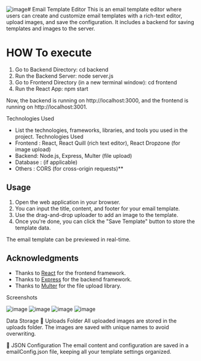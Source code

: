 ![image](https://github.com/user-attachments/assets/c1cd8a5d-ca8c-4b4e-94fa-02d761231c0c)# Email Template Editor
This is an email template editor where users can create and customize email templates with a rich-text editor, upload images, and save the configuration. It includes a backend for saving templates and images to the server.

# HOW To execute 
1. Go to Backend Directory:  cd backend
2. Run the Backend Server: node server.js
3. Go to Frontend Directory (in a new terminal window): cd frontend
4. Run the React App: npm start

Now, the backend is running on http://localhost:3000, and the frontend is running on http://localhost:3001.


Technologies Used
- List the technologies, frameworks, libraries, and tools you used in the project.
Technologies Used
- Frontend : React, React Quill (rich text editor), React Dropzone (for image upload)
- Backend: Node.js, Express, Multer (file upload)
- Database : (if applicable)
- Others : CORS (for cross-origin requests)**


## Usage

1. Open the web application in your browser.
2. You can input the title, content, and footer for your email template.
3. Use the drag-and-drop uploader to add an image to the template.
4. Once you're done, you can click the "Save Template" button to store the template data.

The email template can be previewed in real-time.


## Acknowledgments
- Thanks to [React](https://reactjs.org/) for the frontend framework.
- Thanks to [Express](https://expressjs.com/) for the backend framework.
- Thanks to [Multer](https://www.npmjs.com/package/multer) for the file upload library.


Screenshots

![image](https://github.com/user-attachments/assets/9305dd89-23c8-4d63-8ac4-6532dbcd7042)
![image](https://github.com/user-attachments/assets/59806909-daa6-4165-8504-13fac970a832)
![image](https://github.com/user-attachments/assets/726db801-776c-4deb-9042-17072b22e895)
![image](https://github.com/user-attachments/assets/9ae15ef0-d1e4-4d89-acf3-a1b3cf994cd0)


Data Storage
📂 Uploads Folder
All uploaded images are stored in the uploads folder. The images are saved with unique names to avoid overwriting.

📄 JSON Configuration
The email content and configuration are saved in a emailConfig.json file, keeping all your template settings organized.






